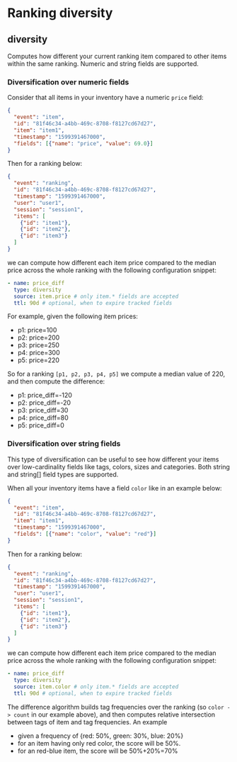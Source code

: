 # Ranking diversity

## diversity

Computes how different your current ranking item compared to other items within the same ranking. Numeric and string fields are supported.

### Diversification over numeric fields

Consider that all items in your inventory have a numeric `price` field:
```json
{
  "event": "item",
  "id": "81f46c34-a4bb-469c-8708-f8127cd67d27",
  "item": "item1",
  "timestamp": "1599391467000",
  "fields": [{"name": "price", "value": 69.0}]
}
```
Then for a ranking below:
```json
{
  "event": "ranking",
  "id": "81f46c34-a4bb-469c-8708-f8127cd67d27",
  "timestamp": "1599391467000",
  "user": "user1",
  "session": "session1",
  "items": [
    {"id": "item1"},
    {"id": "item2"},
    {"id": "item3"} 
  ]
}
```
we can compute how different each item price compared to the median price across the whole ranking with the following configuration snippet:
```yaml
- name: price_diff
  type: diversity
  source: item.price # only item.* fields are accepted
  ttl: 90d # optional, when to expire tracked fields
```

For example, given the following item prices:
* p1: price=100
* p2: price=200
* p3: price=250
* p4: price=300
* p5: price=220

So for a ranking `[p1, p2, p3, p4, p5]` we compute a median value of 220, and then compute the difference:
* p1: price_diff=-120
* p2: price_diff=-20
* p3: price_diff=30
* p4: price_diff=80
* p5: price_diff=0

### Diversification over string fields

This type of diversification can be useful to see how different your items over low-cardinality fields like tags, colors, sizes and categories. Both string and string[] field types are supported.

When all your inventory items have a field `color` like in an example below:
```json
{
  "event": "item",
  "id": "81f46c34-a4bb-469c-8708-f8127cd67d27",
  "item": "item1",
  "timestamp": "1599391467000",
  "fields": [{"name": "color", "value": "red"}]
}
```
Then for a ranking below:
```json
{
  "event": "ranking",
  "id": "81f46c34-a4bb-469c-8708-f8127cd67d27",
  "timestamp": "1599391467000",
  "user": "user1",
  "session": "session1",
  "items": [
    {"id": "item1"},
    {"id": "item2"},
    {"id": "item3"} 
  ]
}
```
we can compute how different each item price compared to the median price across the whole ranking with the following configuration snippet:
```yaml
- name: price_diff
  type: diversity
  source: item.color # only item.* fields are accepted
  ttl: 90d # optional, when to expire tracked fields
```

The difference algorithm builds tag frequencies over the ranking (so `color -> count` in our example above), and then computes relative intersection between tags of item and tag frequencies. An example
* given a frequency of {red: 50%, green: 30%, blue: 20%}
* for an item having only red color, the score will be 50%.
* for an red-blue item, the score will be 50%+20%=70%